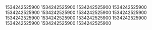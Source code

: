 1534242525900
1534242525900
1534242525900
1534242525900
1534242525900
1534242525900
1534242525900
1534242525900
1534242525900
1534242525900
1534242525900
1534242525900
1534242525900
1534242525900
1534242525900